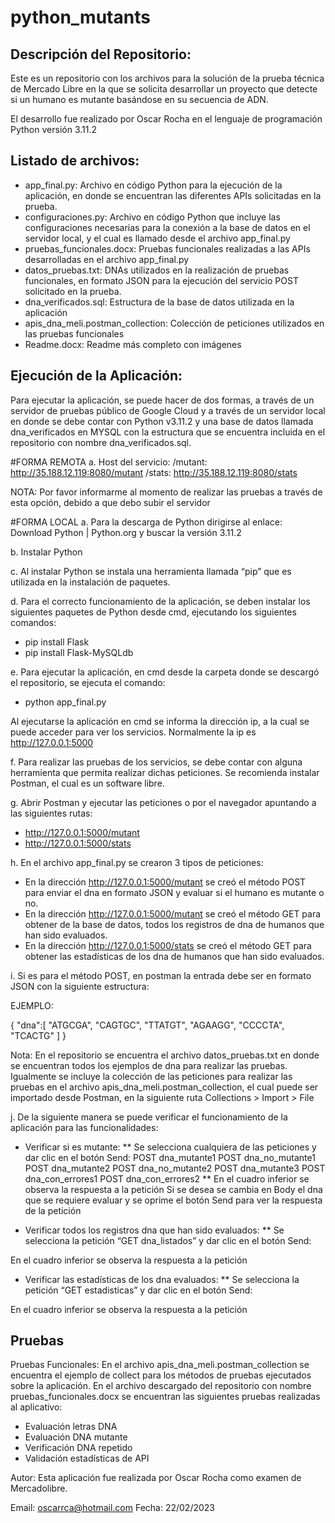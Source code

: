 # python_mutants

## Descripción del Repositorio:

Este es un repositorio con los archivos para la solución de la prueba técnica de Mercado Libre en la que se solicita desarrollar un proyecto que detecte si un humano es mutante basándose en su secuencia de ADN. 

El desarrollo fue realizado por Oscar Rocha en el lenguaje de programación Python versión 3.11.2


## Listado de archivos:
*	app_final.py: Archivo en código Python para la ejecución de la aplicación, en donde se encuentran las diferentes APIs solicitadas en la prueba.
*	configuraciones.py: Archivo en código Python que incluye las configuraciones necesarias para la conexión a la base de datos en el servidor local, y el cual es llamado desde el archivo app_final.py
*	pruebas_funcionales.docx: Pruebas funcionales realizadas a las APIs desarrolladas en el archivo app_final.py
*	datos_pruebas.txt: DNAs utilizados en la realización de pruebas funcionales, en formato JSON para la ejecución del servicio POST solicitado en la prueba.
*	dna_verificados.sql: Estructura de la base de datos utilizada en la aplicación
*	apis_dna_meli.postman_collection: Colección de peticiones utilizados en las pruebas funcionales
*	Readme.docx: Readme más completo con imágenes

## Ejecución de la Aplicación:

Para ejecutar la aplicación, se puede hacer de dos formas, a través de un servidor de pruebas público de Google Cloud y a través de un servidor local en donde se debe contar con Python v3.11.2 y una base de datos llamada dna_verificados en MYSQL con la estructura que se encuentra incluida en el repositorio con nombre dna_verificados.sql.

#FORMA REMOTA
a. Host del servicio: 
/mutant: http://35.188.12.119:8080/mutant
/stats: http://35.188.12.119:8080/stats

NOTA: Por favor informarme al momento de realizar las pruebas a través de esta opción, debido a que debo subir el servidor
                     

#FORMA LOCAL
a.	Para la descarga de Python dirigirse al enlace: Download Python | Python.org y buscar la versión 3.11.2

b.	Instalar Python

c.	Al instalar Python se instala una herramienta llamada “pip” que es utilizada en la instalación de paquetes.

d.	Para el correcto funcionamiento de la aplicación, se deben instalar los siguientes paquetes de Python desde cmd, ejecutando los siguientes comandos:
*	pip install Flask
*	pip install Flask-MySQLdb

e.	Para ejecutar la aplicación, en cmd desde la carpeta donde se descargó el repositorio, se ejecuta el comando:
*	python app_final.py 

Al ejecutarse la aplicación en cmd se informa la dirección ip, a la cual se puede acceder para ver los servicios. Normalmente la ip es http://127.0.0.1:5000
 

f.	Para realizar las pruebas de los servicios, se debe contar con alguna herramienta que permita realizar dichas peticiones. Se recomienda instalar Postman, el cual es un software libre.

g.	Abrir Postman y ejecutar las peticiones o por el navegador apuntando a las siguientes rutas:
*	http://127.0.0.1:5000/mutant
*	http://127.0.0.1:5000/stats

h.	En el archivo app_final.py se crearon 3 tipos de peticiones:
*	En la dirección http://127.0.0.1:5000/mutant se creó el método POST para enviar el dna en formato JSON y evaluar si el humano es mutante o no.
*	En la dirección http://127.0.0.1:5000/mutant se creó el método GET para obtener de la base de datos, todos los registros de dna de humanos que han sido evaluados.
*	En la dirección http://127.0.0.1:5000/stats se creó el método GET para obtener las estadísticas de los dna de humanos que han sido evaluados.

i.	Si es para el método POST, en postman la entrada debe ser en formato JSON con la siguiente estructura:

EJEMPLO:

{
  "dna":[
    "ATGCGA",
    "CAGTGC",
    "TTATGT",
    "AGAAGG",
    "CCCCTA",
    "TCACTG"
  ]
}

Nota: En el repositorio se encuentra el archivo datos_pruebas.txt en donde se encuentran todos los ejemplos de dna para realizar las pruebas. Igualmente se incluye la colección de las peticiones para realizar las pruebas en el archivo apis_dna_meli.postman_collection, el cual puede ser importado desde Postman, en la siguiente ruta Collections > Import > File

j.	De la siguiente manera se puede verificar el funcionamiento de la aplicación para las funcionalidades:
*	Verificar si es mutante:
**	Se selecciona cualquiera de las peticiones y dar clic en el botón Send:
POST dna_mutante1
POST dna_no_mutante1
POST dna_mutante2
POST dna_no_mutante2
POST dna_mutante3
POST dna_con_errores1
POST dna_con_errores2
**	En el cuadro inferior se observa la respuesta a la petición
Si se desea se cambia en Body el dna que se requiere evaluar y se oprime el botón Send para ver la respuesta de la petición
 
*	Verificar todos los registros dna que han sido evaluados:
**	Se selecciona la petición “GET dna_listados” y dar clic en el botón Send:

En el cuadro inferior se observa la respuesta a la petición

*	Verificar las estadísticas de los dna evaluados:
**	Se selecciona la petición “GET estadisticas” y dar clic en el botón Send:
 
En el cuadro inferior se observa la respuesta a la petición

## Pruebas

Pruebas Funcionales: En el archivo apis_dna_meli.postman_collection se encuentra el ejemplo de collect para los métodos de pruebas ejecutados sobre la aplicación.
En el archivo descargado del repositorio con nombre pruebas_funcionales.docx se encuentran las siguientes pruebas realizadas al aplicativo:
*	Evaluación letras DNA
*	Evaluación DNA mutante
*	Verificación DNA repetido
*	Validación estadísticas de API

Autor:
Esta aplicación fue realizada por Oscar Rocha como examen de Mercadolibre.

Email: oscarrca@hotmail.com
Fecha: 22/02/2023


